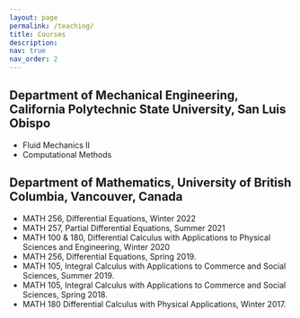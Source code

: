 ```yaml
---
layout: page
permalink: /teaching/
title: Courses
description: 
nav: true
nav_order: 2
---
```

## Department of Mechanical Engineering, California Polytechnic State University, San Luis Obispo
- Fluid Mechanics II
- Computational Methods

## Department of Mathematics, University of British Columbia, Vancouver, Canada
- MATH 256, Differential Equations, Winter 2022
- MATH 257, Partial Differential Equations, Summer 2021
- MATH 100 & 180, Differential Calculus with Applications to Physical Sciences and Engineering, Winter 2020
- MATH 256, Differential Equations, Spring 2019.
- MATH 105, Integral Calculus with Applications to Commerce and Social Sciences, Summer 2019.
- MATH 105, Integral Calculus with Applications to Commerce and Social Sciences, Spring 2018.
- MATH 180 Differential Calculus with Physical Applications, Winter 2017.

